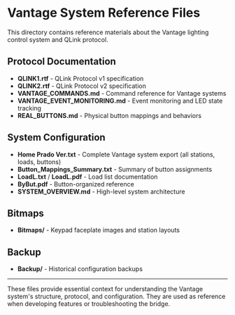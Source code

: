 # Vantage System Reference Files

This directory contains reference materials about the Vantage lighting control system and QLink protocol.

## Protocol Documentation

- **QLINK1.rtf** - QLink Protocol v1 specification
- **QLINK2.rtf** - QLink Protocol v2 specification
- **VANTAGE_COMMANDS.md** - Command reference for Vantage systems
- **VANTAGE_EVENT_MONITORING.md** - Event monitoring and LED state tracking
- **REAL_BUTTONS.md** - Physical button mappings and behaviors

## System Configuration

- **Home Prado Ver.txt** - Complete Vantage system export (all stations, loads, buttons)
- **Button_Mappings_Summary.txt** - Summary of button assignments
- **LoadL.txt** / **LoadL.pdf** - Load list documentation
- **ByBut.pdf** - Button-organized reference
- **SYSTEM_OVERVIEW.md** - High-level system architecture

## Bitmaps

- **Bitmaps/** - Keypad faceplate images and station layouts

## Backup

- **Backup/** - Historical configuration backups

---

These files provide essential context for understanding the Vantage system's structure, protocol, and configuration. They are used as reference when developing features or troubleshooting the bridge.
